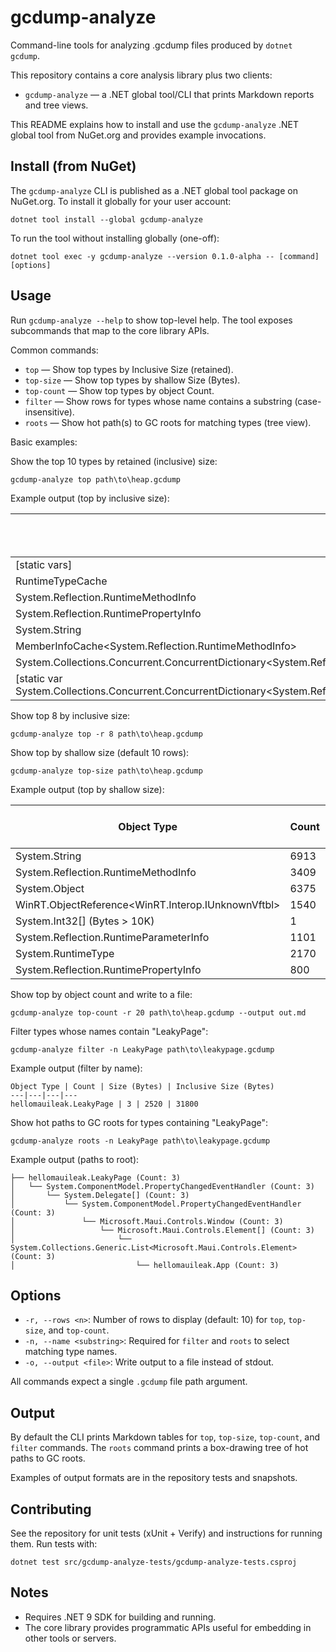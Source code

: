 # gcdump-analyze

Command-line tools for analyzing .gcdump files produced by `dotnet gcdump`.

This repository contains a core analysis library plus two clients:

- `gcdump-analyze` — a .NET global tool/CLI that prints Markdown reports and tree views.

This README explains how to install and use the `gcdump-analyze` .NET global tool from NuGet.org and provides example invocations.

## Install (from NuGet)

The `gcdump-analyze` CLI is published as a .NET global tool package on NuGet.org. To install it globally for your user account:

```pwsh
dotnet tool install --global gcdump-analyze
```

To run the tool without installing globally (one-off):

```pwsh
dotnet tool exec -y gcdump-analyze --version 0.1.0-alpha -- [command] [options]
```

## Usage

Run `gcdump-analyze --help` to show top-level help. The tool exposes subcommands that map to the core library APIs.

Common commands:

- `top` — Show top types by Inclusive Size (retained).
- `top-size` — Show top types by shallow Size (Bytes).
- `top-count` — Show top types by object Count.
- `filter` — Show rows for types whose name contains a substring (case-insensitive).
- `roots` — Show hot path(s) to GC roots for matching types (tree view).

Basic examples:

Show the top 10 types by retained (inclusive) size:

```pwsh
gcdump-analyze top path\to\heap.gcdump
```

Example output (top by inclusive size):

Object Type | Count | Size (Bytes) | Inclusive Size (Bytes)
---|---|---|---
[static vars] | 1 | 0 | 2350790
RuntimeTypeCache | 108 | 17280 | 667785
System.Reflection.RuntimeMethodInfo | 3409 | 354536 | 662698
System.Reflection.RuntimePropertyInfo | 800 | 83200 | 576762
System.String | 6913 | 518562 | 518562
MemberInfoCache<System.Reflection.RuntimeMethodInfo> | 83 | 4648 | 438171
System.Collections.Concurrent.ConcurrentDictionary<System.Reflection.MemberInfo,System.ComponentModel.TypeConverter> | 1 | 32 | 384470
[static var System.Collections.Concurrent.ConcurrentDictionary<System.Reflection.MemberInfo,System.ComponentModel.TypeConverter>.s_converterCache] | 1 | 0 | 384470

Show top 8 by inclusive size:

```pwsh
gcdump-analyze top -r 8 path\to\heap.gcdump
```

Show top by shallow size (default 10 rows):

```pwsh
gcdump-analyze top-size path\to\heap.gcdump
```

Example output (top by shallow size):

Object Type | Count | Size (Bytes) | Inclusive Size (Bytes)
---|---|---|---
System.String | 6913 | 518562 | 518562
System.Reflection.RuntimeMethodInfo | 3409 | 354536 | 662698
System.Object | 6375 | 153000 | 153000
WinRT.ObjectReference<WinRT.Interop.IUnknownVftbl> | 1540 | 98560 | 98560
System.Int32[] (Bytes > 10K) | 1 | 98352 | 98352
System.Reflection.RuntimeParameterInfo | 1101 | 96888 | 218654
System.RuntimeType | 2170 | 86800 | 86800
System.Reflection.RuntimePropertyInfo | 800 | 83200 | 576762

Show top by object count and write to a file:

```pwsh
gcdump-analyze top-count -r 20 path\to\heap.gcdump --output out.md
```

Filter types whose names contain "LeakyPage":

```pwsh
gcdump-analyze filter -n LeakyPage path\to\leakypage.gcdump
```

Example output (filter by name):

```text
Object Type | Count | Size (Bytes) | Inclusive Size (Bytes)
---|---|---|---
hellomauileak.LeakyPage | 3 | 2520 | 31800
```

Show hot paths to GC roots for types containing "LeakyPage":

```pwsh
gcdump-analyze roots -n LeakyPage path\to\leakypage.gcdump
```

Example output (paths to root):

```text
├── hellomauileak.LeakyPage (Count: 3)
│   └── System.ComponentModel.PropertyChangedEventHandler (Count: 3)
│       └── System.Delegate[] (Count: 3)
│           └── System.ComponentModel.PropertyChangedEventHandler (Count: 3)
│               └── Microsoft.Maui.Controls.Window (Count: 3)
│                   └── Microsoft.Maui.Controls.Element[] (Count: 3)
│                       └── System.Collections.Generic.List<Microsoft.Maui.Controls.Element> (Count: 3)
│                           └── hellomauileak.App (Count: 3)
```

## Options

- `-r, --rows <n>`: Number of rows to display (default: 10) for `top`, `top-size`, and `top-count`.
- `-n, --name <substring>`: Required for `filter` and `roots` to select matching type names.
- `-o, --output <file>`: Write output to a file instead of stdout.

All commands expect a single `.gcdump` file path argument.

## Output

By default the CLI prints Markdown tables for `top`, `top-size`, `top-count`, and `filter` commands. The `roots` command prints a box-drawing tree of hot paths to GC roots.

Examples of output formats are in the repository tests and snapshots.

## Contributing

See the repository for unit tests (xUnit + Verify) and instructions for running them. Run tests with:

```pwsh
dotnet test src/gcdump-analyze-tests/gcdump-analyze-tests.csproj
```

## Notes

- Requires .NET 9 SDK for building and running.
- The core library provides programmatic APIs useful for embedding in other tools or servers.
